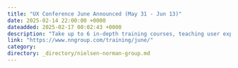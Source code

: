 ```yaml
---
title: "UX Conference June Announced (May 31 - Jun 13)"
date: 2025-02-14 22:00:00 +0000
dateadded: 2025-02-17 00:02:43 +0000
description: "Take up to 6 in-depth training courses, teaching user experience best practices for successful design. Training focused on long-lasting skills for UX professionals. May 31 - June 13, 2025."
link: "https://www.nngroup.com/training/june/"
category:
directory: _directory/nielsen-norman-group.md
---
```

